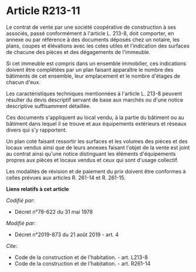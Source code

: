 # Article R213-11

Le contrat de vente par une société coopérative de construction à ses associés, passé conformément à l'article L. 213-8, doit
comporter, en annexe ou par référence à des documents déposés chez un notaire, les plans, coupes et élévations avec les cotes
utiles et l'indication des surfaces de chacune des pièces et des dégagements de l'immeuble. 

Si cet immeuble est compris dans un ensemble immobilier, ces indications doivent être complétées par un plan faisant
apparaître le nombre des bâtiments de cet ensemble, leur emplacement et le nombre d'étages de chacun d'eux. 

Les caractéristiques techniques mentionnées à l'article L. 213-8 peuvent résulter du devis descriptif servant de base aux
marchés ou d'une notice descriptive suffisamment détaillée. 

Ces documents s'appliquent au local vendu, à la partie du bâtiment ou au bâtiment dans lequel il se trouve et aux équipements
extérieurs et réseaux divers qui s'y rapportent. 

Un plan coté faisant ressortir les surfaces et les volumes des pièces et des locaux vendus ainsi que de leurs annexes faisant
l'objet de la vente est joint au contrat ainsi qu'une notice distinguant les éléments d'équipements propres aux pièces et
locaux vendus et ceux qui sont d'usage collectif. 

Les modalités de révision et de paiement du prix doivent être conformes à celles prévues aux articles R. 261-14 et R. 261-15.

**Liens relatifs à cet article**

_Codifié par_:

  - Décret n°78-622 du 31 mai 1978

_Modifié par_:

  - Décret n°2019-873 du 21 août 2019 - art. 4

_Cite_:

  - Code de la construction et de l'habitation. - art. L213-8
  - Code de la construction et de l'habitation. - art. R261-14
